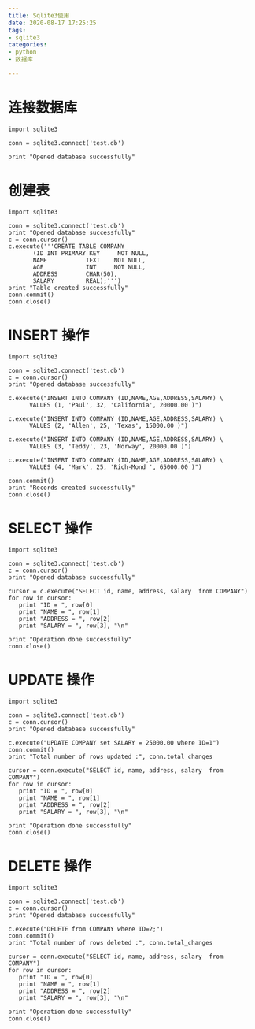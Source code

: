 ```yaml
---
title: Sqlite3使用
date: 2020-08-17 17:25:25
tags:
- sqlite3
categories:
- python
- 数据库

---
```


# 连接数据库 #

	import sqlite3
	
	conn = sqlite3.connect('test.db')
	
	print "Opened database successfully"


# 创建表 #

	import sqlite3
	
	conn = sqlite3.connect('test.db')
	print "Opened database successfully"
	c = conn.cursor()
	c.execute('''CREATE TABLE COMPANY
	       (ID INT PRIMARY KEY     NOT NULL,
	       NAME           TEXT    NOT NULL,
	       AGE            INT     NOT NULL,
	       ADDRESS        CHAR(50),
	       SALARY         REAL);''')
	print "Table created successfully"
	conn.commit()
	conn.close()



# INSERT 操作 #

	import sqlite3
	
	conn = sqlite3.connect('test.db')
	c = conn.cursor()
	print "Opened database successfully"
	
	c.execute("INSERT INTO COMPANY (ID,NAME,AGE,ADDRESS,SALARY) \
	      VALUES (1, 'Paul', 32, 'California', 20000.00 )")
	
	c.execute("INSERT INTO COMPANY (ID,NAME,AGE,ADDRESS,SALARY) \
	      VALUES (2, 'Allen', 25, 'Texas', 15000.00 )")
	
	c.execute("INSERT INTO COMPANY (ID,NAME,AGE,ADDRESS,SALARY) \
	      VALUES (3, 'Teddy', 23, 'Norway', 20000.00 )")
	
	c.execute("INSERT INTO COMPANY (ID,NAME,AGE,ADDRESS,SALARY) \
	      VALUES (4, 'Mark', 25, 'Rich-Mond ', 65000.00 )")
	
	conn.commit()
	print "Records created successfully"
	conn.close()


# SELECT 操作 #

	import sqlite3
	
	conn = sqlite3.connect('test.db')
	c = conn.cursor()
	print "Opened database successfully"
	
	cursor = c.execute("SELECT id, name, address, salary  from COMPANY")
	for row in cursor:
	   print "ID = ", row[0]
	   print "NAME = ", row[1]
	   print "ADDRESS = ", row[2]
	   print "SALARY = ", row[3], "\n"
	
	print "Operation done successfully"
	conn.close()

# UPDATE 操作 #

	import sqlite3
	
	conn = sqlite3.connect('test.db')
	c = conn.cursor()
	print "Opened database successfully"
	
	c.execute("UPDATE COMPANY set SALARY = 25000.00 where ID=1")
	conn.commit()
	print "Total number of rows updated :", conn.total_changes
	
	cursor = conn.execute("SELECT id, name, address, salary  from COMPANY")
	for row in cursor:
	   print "ID = ", row[0]
	   print "NAME = ", row[1]
	   print "ADDRESS = ", row[2]
	   print "SALARY = ", row[3], "\n"
	
	print "Operation done successfully"
	conn.close()


# DELETE 操作 #

	import sqlite3
	
	conn = sqlite3.connect('test.db')
	c = conn.cursor()
	print "Opened database successfully"
	
	c.execute("DELETE from COMPANY where ID=2;")
	conn.commit()
	print "Total number of rows deleted :", conn.total_changes
	
	cursor = conn.execute("SELECT id, name, address, salary  from COMPANY")
	for row in cursor:
	   print "ID = ", row[0]
	   print "NAME = ", row[1]
	   print "ADDRESS = ", row[2]
	   print "SALARY = ", row[3], "\n"
	
	print "Operation done successfully"
	conn.close()
	

